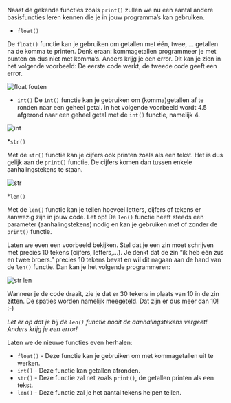 Naast de gekende functies zoals `print()` zullen we nu een aantal andere basisfuncties leren kennen die je in jouw programma’s kan gebruiken.

* `float()`

De `float()` functie kan je gebruiken om getallen met één, twee, … getallen na de komma te printen. Denk eraan: kommagetallen programmeer je met punten en dus niet met komma’s.
Anders krijg je een error. Dit kan je zien in het volgende voorbeeld: 
De eerste code werkt, de tweede code geeft een error. 

![float fouten](media/image13.png "float fouten")

* `int()`
De `int()` functie kan je gebruiken om (komma)getallen af te ronden naar een geheel getal. in het volgende voorbeeld wordt 4.5 afgerond naar een geheel getal met de `int()` functie, namelijk 4.

![int](media/image38.png "int gebruiken")

*`str()`

Met de `str()` functie kan je cijfers ook printen zoals als een tekst. Het is dus gelijk aan de `print()` functie. De cijfers komen dan tussen enkele aanhalingstekens te staan. 

![str](media/image29.png "str gebruiken")

*`len()`

Met de `len()` functie kan je tellen hoeveel letters, cijfers of tekens er aanwezig zijn in jouw code. Let op! De `len()` functie heeft steeds een parameter (aanhalingstekens) 
nodig en kan je gebruiken met of zonder de `print()` functie. 

Laten we even een voorbeeld bekijken. Stel dat je een zin moet schrijven met precies 10 tekens (cijfers, letters,...). Je denkt dat de zin “ik heb één zus en twee broers.” 
precies 10 tekens bevat en wil dit nagaan aan de hand van de `len()` functie. Dan kan je het volgende programmeren: 

![str len](media/image70.png "len van zin")

Wanneer je de code draait, zie je dat er 30 tekens in plaats van 10 in de zin zitten. De spaties worden namelijk meegeteld. Dat zijn er dus meer dan 10! :-)

_Let er op dat je bij de `len()` functie nooit de aanhalingstekens vergeet! Anders krijg je een error!_

Laten we de nieuwe functies even herhalen:

* `float()` - Deze functie kan je gebruiken om met kommagetallen uit te werken.
* `int()` - Deze functie kan getallen afronden. 
* `str()` - Deze functie zal net zoals `print()`, de getallen printen als een tekst. 
* `len()` - Deze functie zal je het aantal tekens helpen tellen. 